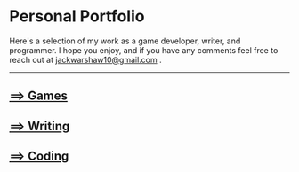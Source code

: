 # Personal Portfolio
Here's a selection of my work as a game developer, writer, and programmer. I hope you enjoy, and if you have any comments feel free to reach out at jackwarshaw10@gmail.com .

----

## [==> Games](https://jackwarshaw.github.io/Jacks-Personal-Work/games)





## [==> Writing](https://jackwarshaw.github.io/Jacks-Personal-Work/writing)





## [==> Coding](https://jackwarshaw.github.io/Jacks-Personal-Work/coding)

